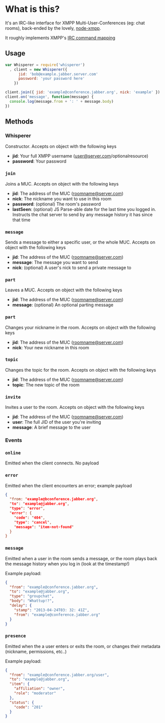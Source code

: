 # What is this?

It's an IRC-like interface for XMPP Multi-User-Conferences (eg: chat rooms),
back-ended by the lovely, [node-xmpp](https://npmjs.org/package/node-xmpp).

It roughly implements XMPP's [IRC command mapping](http://xmpp.org/extensions/xep-0045.html#impl-client-irc)

## Usage

``` javascript
var Whisperer = require('whisperer')
  , client = new Whisperer({
      jid: 'bob@example.jabber.server.com'
      password: 'your password here'
    })

client.join({ jid: 'example@conference.jabber.org', nick: 'example' })
client.on('message', function(message) {
  console.log(message.from + ': ' + message.body)
})
```

## Methods

### Whisperer
Constructor. Accepts on object with the following keys

* __jid__: Your full XMPP username (user@server.com/optionalresource)
* __password__: Your password

### `join`
Joins a MUC. Accepts on object with the following keys

* __jid__: The address of the MUC (roomname@server.com)
* __nick__: The nickname you want to use in this room
* __password__: (optional) The room's password 
* __lastSeen__: (optional) JS Parse-able date for the last time you logged in.
Instructs the chat server to send by any message history it has since that time

### `message`
Sends a message to either a specific user, or the whole MUC.
Accepts on object with the following keys

* __jid__: The address of the MUC (roomname@server.com)
* __message__: The message you want to send
* __nick__: (optional) A user's nick to send a private message to

### `part`
Leaves a MUC. Accepts on object with the following keys

* __jid__: The address of the MUC (roomname@server.com)
* __message__: (optional) An optional parting message

### `part`
Changes your nickname in the room. Accepts on object with the following keys

* __jid__: The address of the MUC (roomname@server.com)
* __nick__: Your new nickname in this room

### `topic`
Changes the topic for the room. Accepts on object with the following keys

* __jid__: The address of the MUC (roomname@server.com)
* __topic__: The new topic of the room

### `invite`
Invites a user to the room. Accepts on object with the following keys

* __jid__: The address of the MUC (roomname@server.com)
* __user__: The full JID of the user you're inviting
* __message__: A brief message to the user

### Events

### `online`
Emitted when the client connects. No payload

### `error`
Emitted when the client encounters an error; example payload
``` json
{
  "from: "example@bconference.jabber.org",
  "to": "example@jabber.org",
  "type": "error",
  "error": {
    "code": "404",
    "type": "cancel",
    "message": "item-not-found"
  }
}
```

### `message`
Emitted when a user in the room sends a message, or the room plays back the
message history when you log in (look at the timestamp!)

Example payload:
``` json
{
  "from": "example@conference.jabber.org",
  "to": "example@jabber.org",
  "type": "groupchat",
  "body": "Whattup!?",
  "delay": {
    "stamp": "2013-04-24T03: 32: 41Z",
    "from": "example@conference.jabber.org"
  }
}
```

### `presence`
Emitted when the a user enters or exits the room, or changes their metadata
(nickname, permissions, etc..)

Example payload:
``` json
{
  "from": "example@conference.jabber.org/user",
  "to": "example@jabber.org",
  "item": {
    "affiliation": "owner",
    "role": "moderator"
  },
  "status": {
    "code": "201"
  }
}
```
